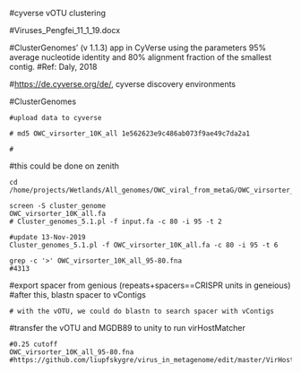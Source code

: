 #cyverse vOTU clustering

#Viruses_Pengfei_11_1_19.docx

#ClusterGenomes’ (v 1.1.3) app in CyVerse using the parameters 95% average nucleotide identity and 80% alignment fraction of the smallest contig. 
#Ref: Daly, 2018

#https://de.cyverse.org/de/, cyverse discovery environments

#ClusterGenomes

```
#upload data to cyverse

# md5 OWC_virsorter_10K_all 1e562623e9c486ab073f9ae49c7da2a1

#
```

#this could be done on zenith
```
cd /home/projects/Wetlands/All_genomes/OWC_viral_from_metaG/OWC_virsorter_10K

screen -S cluster_genome
OWC_virsorter_10K_all.fa
# Cluster_genomes_5.1.pl -f input.fa -c 80 -i 95 -t 2

#update 13-Nov-2019
Cluster_genomes_5.1.pl -f OWC_virsorter_10K_all.fa -c 80 -i 95 -t 6

grep -c '>' OWC_virsorter_10K_all_95-80.fna
#4313

```
#export spacer from genious (repeats+spacers==CRISPR units in geneious)
#after this, blastn spacer to vContigs
```
# with the vOTU, we could do blastn to search spacer with vContigs

```

#transfer the vOTU and  MGDB89 to unity to run virHostMatcher
```
#0.25 cutoff
OWC_virsorter_10K_all_95-80.fna 
#https://github.com/liupfskygre/virus_in_metagenome/edit/master/VirHostMatcher.md
```
